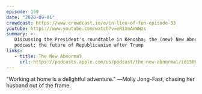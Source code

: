 ```yaml
---
episode: 159
date: "2020-09-01"
crowdcast: https://www.crowdcast.io/e/in-lieu-of-fun-episode-53
youtube: https://www.youtube.com/watch?v=eR1XnAxWWzs
summary: >-
   Discussing the President's roundtable in Kenosha; the (new) New Abnormal
   podcast; the future of Republicanism after Trump
links:
   - title: The New Abnormal
     url: https://podcasts.apple.com/us/podcast/the-new-abnormal/id1508202790
---
```


"Working at home is a delightful adventure." ―Molly Jong-Fast, chasing her husband out of the frame.
